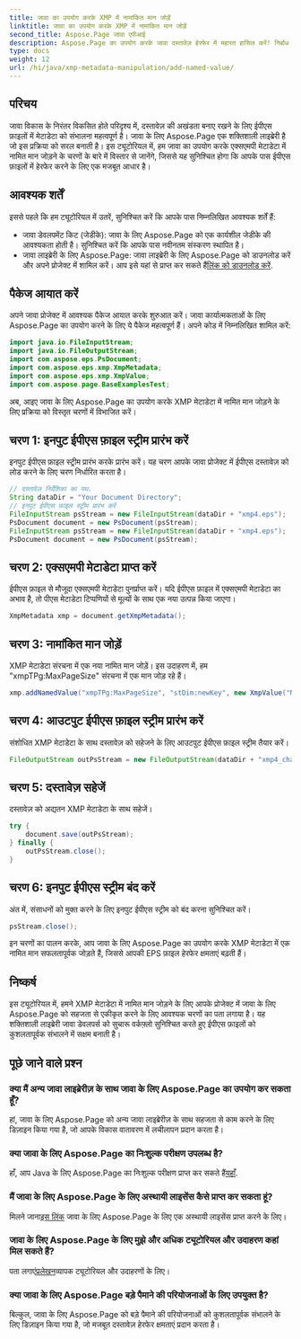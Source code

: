 ```yaml
---
title: जावा का उपयोग करके XMP में नामांकित मान जोड़ें
linktitle: जावा का उपयोग करके XMP में नामांकित मान जोड़ें
second_title: Aspose.Page जावा एपीआई
description: Aspose.Page का उपयोग करके जावा दस्तावेज़ हेरफेर में महारत हासिल करें! निर्बाध एकीकरण के लिए हमारी चरण-दर-चरण मार्गदर्शिका के साथ XMP मेटाडेटा में आसानी से नामित मान जोड़ें।
type: docs
weight: 12
url: /hi/java/xmp-metadata-manipulation/add-named-value/
---
```

## परिचय
जावा विकास के निरंतर विकसित होते परिदृश्य में, दस्तावेज़ की अखंडता बनाए रखने के लिए ईपीएस फ़ाइलों में मेटाडेटा को संभालना महत्वपूर्ण है। जावा के लिए Aspose.Page एक शक्तिशाली लाइब्रेरी है जो इस प्रक्रिया को सरल बनाती है। इस ट्यूटोरियल में, हम जावा का उपयोग करके एक्सएमपी मेटाडेटा में नामित मान जोड़ने के चरणों के बारे में विस्तार से जानेंगे, जिससे यह सुनिश्चित होगा कि आपके पास ईपीएस फ़ाइलों में हेरफेर करने के लिए एक मजबूत आधार है।
## आवश्यक शर्तें
इससे पहले कि हम ट्यूटोरियल में उतरें, सुनिश्चित करें कि आपके पास निम्नलिखित आवश्यक शर्तें हैं:
- जावा डेवलपमेंट किट (जेडीके): जावा के लिए Aspose.Page को एक कार्यशील जेडीके की आवश्यकता होती है। सुनिश्चित करें कि आपके पास नवीनतम संस्करण स्थापित है।
- जावा लाइब्रेरी के लिए Aspose.Page: जावा लाइब्रेरी के लिए Aspose.Page को डाउनलोड करें और अपने प्रोजेक्ट में शामिल करें। आप इसे यहां से प्राप्त कर सकते हैं[लिंक को डाउनलोड करें](https://releases.aspose.com/page/java/).
## पैकेज आयात करें
अपने जावा प्रोजेक्ट में आवश्यक पैकेज आयात करके शुरुआत करें। जावा कार्यात्मकताओं के लिए Aspose.Page का उपयोग करने के लिए ये पैकेज महत्वपूर्ण हैं। अपने कोड में निम्नलिखित शामिल करें:
```java
import java.io.FileInputStream;
import java.io.FileOutputStream;
import com.aspose.eps.PsDocument;
import com.aspose.eps.xmp.XmpMetadata;
import com.aspose.eps.xmp.XmpValue;
import com.aspose.page.BaseExamplesTest;
```
अब, आइए जावा के लिए Aspose.Page का उपयोग करके XMP मेटाडेटा में नामित मान जोड़ने के लिए प्रक्रिया को विस्तृत चरणों में विभाजित करें।
## चरण 1: इनपुट ईपीएस फ़ाइल स्ट्रीम प्रारंभ करें
इनपुट ईपीएस फ़ाइल स्ट्रीम प्रारंभ करके प्रारंभ करें। यह चरण आपके जावा प्रोजेक्ट में ईपीएस दस्तावेज़ को लोड करने के लिए चरण निर्धारित करता है।
```java
// दस्तावेज़ निर्देशिका का पथ.
String dataDir = "Your Document Directory";
// इनपुट ईपीएस फ़ाइल स्ट्रीम प्रारंभ करें
FileInputStream psStream = new FileInputStream(dataDir + "xmp4.eps");
PsDocument document = new PsDocument(psStream);
FileInputStream psStream = new FileInputStream(dataDir + "xmp4.eps");
PsDocument document = new PsDocument(psStream);
```
## चरण 2: एक्सएमपी मेटाडेटा प्राप्त करें
ईपीएस फ़ाइल से मौजूदा एक्सएमपी मेटाडेटा पुनर्प्राप्त करें। यदि ईपीएस फ़ाइल में एक्सएमपी मेटाडेटा का अभाव है, तो पीएस मेटाडेटा टिप्पणियों से मूल्यों के साथ एक नया उत्पन्न किया जाएगा।
```java
XmpMetadata xmp = document.getXmpMetadata();
```
## चरण 3: नामांकित मान जोड़ें
XMP मेटाडेटा संरचना में एक नया नामित मान जोड़ें। इस उदाहरण में, हम "xmpTPg:MaxPageSize" संरचना में एक मान जोड़ रहे हैं।
```java
xmp.addNamedValue("xmpTPg:MaxPageSize", "stDim:newKey", new XmpValue("NewValue"));
```
## चरण 4: आउटपुट ईपीएस फ़ाइल स्ट्रीम प्रारंभ करें
संशोधित XMP मेटाडेटा के साथ दस्तावेज़ को सहेजने के लिए आउटपुट ईपीएस फ़ाइल स्ट्रीम तैयार करें।
```java
FileOutputStream outPsStream = new FileOutputStream(dataDir + "xmp4_changed.eps");
```
## चरण 5: दस्तावेज़ सहेजें
दस्तावेज़ को अद्यतन XMP मेटाडेटा के साथ सहेजें।
```java
try {
    document.save(outPsStream);
} finally {
    outPsStream.close();
}
```
## चरण 6: इनपुट ईपीएस स्ट्रीम बंद करें
अंत में, संसाधनों को मुक्त करने के लिए इनपुट ईपीएस स्ट्रीम को बंद करना सुनिश्चित करें।
```java
psStream.close();
```
इन चरणों का पालन करके, आप जावा के लिए Aspose.Page का उपयोग करके XMP मेटाडेटा में एक नामित मान सफलतापूर्वक जोड़ते हैं, जिससे आपकी EPS फ़ाइल हेरफेर क्षमताएं बढ़ती हैं।
## निष्कर्ष
इस ट्यूटोरियल में, हमने XMP मेटाडेटा में नामित मान जोड़ने के लिए आपके प्रोजेक्ट में जावा के लिए Aspose.Page को सहजता से एकीकृत करने के लिए आवश्यक चरणों का पता लगाया है। यह शक्तिशाली लाइब्रेरी जावा डेवलपर्स को सुचारू वर्कफ़्लो सुनिश्चित करते हुए ईपीएस फ़ाइलों को कुशलतापूर्वक संभालने में सक्षम बनाती है।
## पूछे जाने वाले प्रश्न
### क्या मैं अन्य जावा लाइब्रेरीज़ के साथ जावा के लिए Aspose.Page का उपयोग कर सकता हूँ?
हां, जावा के लिए Aspose.Page को अन्य जावा लाइब्रेरीज़ के साथ सहजता से काम करने के लिए डिज़ाइन किया गया है, जो आपके विकास वातावरण में लचीलापन प्रदान करता है।
### क्या जावा के लिए Aspose.Page का निःशुल्क परीक्षण उपलब्ध है?
 हाँ, आप Java के लिए Aspose.Page का निःशुल्क परीक्षण प्राप्त कर सकते हैं[यहाँ](https://releases.aspose.com/).
### मैं जावा के लिए Aspose.Page के लिए अस्थायी लाइसेंस कैसे प्राप्त कर सकता हूं?
 मिलने जाना[इस लिंक](https://purchase.aspose.com/temporary-license/) जावा के लिए Aspose.Page के लिए एक अस्थायी लाइसेंस प्राप्त करने के लिए।
### जावा के लिए Aspose.Page के लिए मुझे और अधिक ट्यूटोरियल और उदाहरण कहां मिल सकते हैं?
 पता लगाएं[प्रलेखन](https://reference.aspose.com/page/java/)व्यापक ट्यूटोरियल और उदाहरणों के लिए।
### क्या जावा के लिए Aspose.Page बड़े पैमाने की परियोजनाओं के लिए उपयुक्त है?
बिल्कुल, जावा के लिए Aspose.Page को बड़े पैमाने की परियोजनाओं को कुशलतापूर्वक संभालने के लिए डिज़ाइन किया गया है, जो मजबूत दस्तावेज़ हेरफेर क्षमताएं प्रदान करता है।